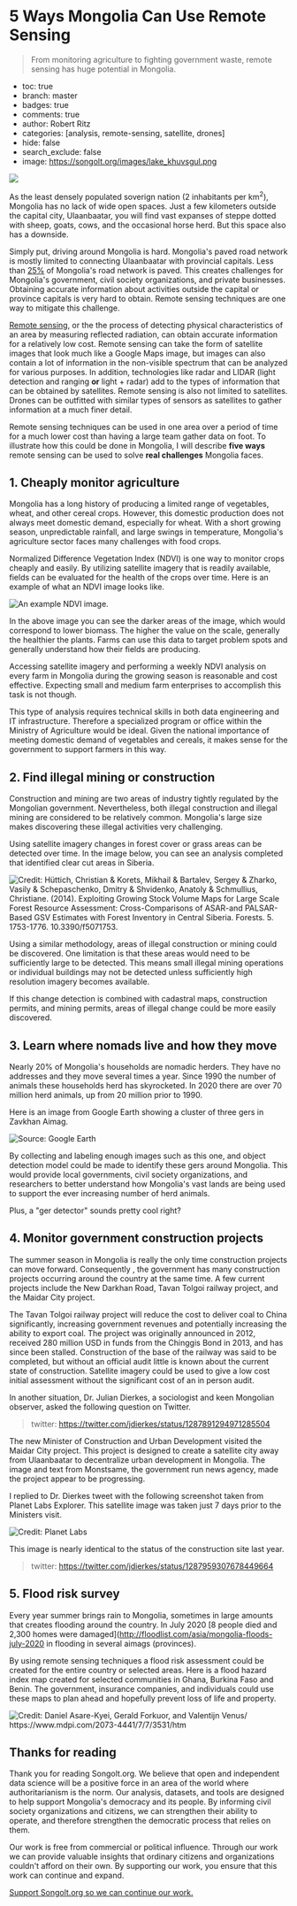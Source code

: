 # 5 Ways Mongolia Can Use Remote Sensing
> From monitoring agriculture to fighting government waste, remote sensing has huge potential in Mongolia. 

- toc: true
- branch: master
- badges: true
- comments: true
- author: Robert Ritz
- categories: [analysis, remote-sensing, satellite, drones]
- hide: false
- search_exclude: false
- image: https://songolt.org/images/lake_khuvsgul.png

![](https://songolt.org/images/lake_khuvsgul.png)

As the least densely populated soverign nation (2 inhabitants per km<sup>2</sup>), Mongolia has no lack of wide open spaces. Just a few kilometers outside the capital city, Ulaanbaatar, you will find vast expanses of steppe dotted with sheep, goats, cows, and the occasional horse herd. But this space also has a downside. 

Simply put, driving around Mongolia is hard. Mongolia's paved road network is mostly limited to connecting Ulaanbaatar with provincial capitals. Less than [25%](https://www.adb.org/sites/default/files/linked-documents/48186-005-ssa.pdf) of Mongolia's road network is paved. This creates challenges for Mongolia's government, civil society organizations, and private businesses. Obtaining accurate information about activities outside the capital or province capitals is very hard to obtain. Remote sensing techniques are one way to mitigate this challenge. 

[Remote sensing](https://www.usgs.gov/faqs/what-remote-sensing-and-what-it-used#:~:text=Remote%20sensing%20is%20the%20process,sense%22%20things%20about%20the%20Earth.), or the the process of detecting physical characteristics of an area by measuring reflected radiation, can obtain accurate information for a relatively low cost. Remote sensing can take the form of satellite images that look much like a Google Maps image, but images can also contain a lot of information in the non-visible spectrum that can be analyzed for various purposes. In addition, technologies like radar and LIDAR (light detection and ranging **or** light + radar) add to the types of information that can be obtained by satellites. Remote sensing is also not limited to satellites. Drones can be outfitted with similar types of sensors as satellites to gather information at a much finer detail. 

Remote sensing techniques can be used in one area over a period of time for a much lower cost than having a large team gather data on foot. To illustrate how this could be done in Mongolia, I will describe **five ways** remote sensing can be used to solve **real challenges** Mongolia faces. 

## 1. Cheaply monitor agriculture

Mongolia has a long history of producing a limited range of vegetables, wheat, and other cereal crops. However, this domestic production does not always meet domestic demand, especially for wheat. With a short growing season, unpredictable rainfall, and large swings in temperature, Mongolia's agriculture sector faces many challenges with food crops. 

Normalized Difference Vegetation Index (NDVI) is one way to monitor crops cheaply and easily. By utilizing satellite imagery that is readily available, fields can be evaluated for the health of the crops over time. Here is an example of what an NDVI image looks like.

![](https://upload.wikimedia.org/wikipedia/commons/c/cd/UAS_Enhanced_Agriculture_NDVI.png "An example NDVI image.")

In the above image you can see the darker areas of the image, which would correspond to lower biomass. The higher the value on the scale, generally the healthier the plants. Farms can use this data to target problem spots and generally understand how their fields are producing.

Accessing satellite imagery and performing a weekly NDVI analysis on every farm in Mongolia during the growing season is reasonable and cost effective. Expecting small and medium farm enterprises to accomplish this task is not though. 

This type of analysis requires technical skills in both data engineering and IT infrastructure. Therefore a specialized program or office within the Ministry of Agriculture would be ideal. Given the national importance of meeting domestic demand of vegetables and cereals, it makes sense for the government to support farmers in this way.

## 2. Find illegal mining or construction

Construction and mining are two areas of industry tightly regulated by the Mongolian government. Nevertheless, both illegal construction and illegal mining are considered to be relatively common. Mongolia's large size makes discovering these illegal activities very challenging. 

Using satellite imagery changes in forest cover or grass areas can be detected over time. In the image below, you can see an analysis completed that identified clear cut areas in Siberia. 

![](images/remote-sensing/change-detection.png "Credit: Hüttich, Christian & Korets, Mikhail & Bartalev, Sergey & Zharko, Vasily & Schepaschenko, Dmitry & Shvidenko, Anatoly & Schmullius, Christiane. (2014). Exploiting Growing Stock Volume Maps for Large Scale Forest Resource Assessment: Cross-Comparisons of ASAR-and PALSAR-Based GSV Estimates with Forest Inventory in Central Siberia. Forests. 5. 1753-1776. 10.3390/f5071753. ")

Using a similar methodology, areas of illegal construction or mining could be discovered. One limitation is that these areas would need to be sufficiently large to be detected. This means small illegal mining operations or individual buildings may not be detected unless sufficiently high resolution imagery becomes available. 

If this change detection is combined with cadastral maps, construction permits, and mining permits, areas of illegal change could be more easily discovered.

## 3. Learn where nomads live and how they move

Nearly 20% of Mongolia's households are nomadic herders. They have no addresses and they move several times a year. Since 1990 the number of animals these households herd has skyrocketed. In 2020 there are over 70 million herd animals, up from 20 million prior to 1990. 

Here is an image from Google Earth showing a cluster of three gers in Zavkhan Aimag. 

![](images/remote-sensing/gers.PNG "Source: Google Earth")

By collecting and labeling enough images such as this one, and object detection model could be made to identify these gers around Mongolia. This would provide local governments, civil society organizations, and researchers to better understand how Mongolia's vast lands are being used to support the ever increasing number of herd animals. 

Plus, a "ger detector" sounds pretty cool right?

## 4. Monitor government construction projects

The summer season in Mongolia is really the only time construction projects can move forward. Consequently , the government has many construction projects occurring around the country at the same time. A few current projects include the New Darkhan Road, Tavan Tolgoi railway project, and the Maidar City project.

The Tavan Tolgoi railway project will reduce the cost to deliver coal to China significantly, increasing government revenues and potentially increasing the ability to export coal. The project was originally announced in 2012, received 280 million USD in funds from the Chinggis Bond in 2013, and has since been stalled. Construction of the base of the railway was said to be completed, but without an official audit little is known about the current state of construction. Satellite imagery could be used to give a low cost initial assessment without the significant cost of an in person audit. 

In another situation, Dr. Julian Dierkes, a sociologist and keen Mongolian observer, asked the following question on Twitter. 

> twitter: https://twitter.com/jdierkes/status/1287891294971285504

The new Minister of Construction and Urban Development visited the Maidar City project. This project is designed to create a satellite city away from Ulaanbaatar to decentralize urban development in Mongolia. The image and text from Monstsame, the government run news agency, made the project appear to be progressing. 

I replied to Dr. Dierkes tweet with the following screenshot taken from Planet Labs Explorer. This satellite image was taken just 7 days prior to the Ministers visit. 

![](images/remote-sensing/maidar.png "Credit: Planet Labs")

This image is nearly identical to the status of the construction site last year. 

> twitter: https://twitter.com/jdierkes/status/1287959307678449664

## 5. Flood risk survey

Every year summer brings rain to Mongolia, sometimes in large amounts that creates flooding around the country. In July 2020 [8 people died and 2,300 homes were damaged](http://floodlist.com/asia/mongolia-floods-july-2020 in flooding in several aimags (provinces). 

By using remote sensing techniques a flood risk assessment could be created for the entire country or selected areas. Here is a flood hazard index map created for selected communities in Ghana, Burkina Faso and Benin. The government, insurance companies, and individuals could use these maps to plan ahead and hopefully prevent loss of life and property.

![](images/remote-sensing/flood-risk.png "Credit: Daniel Asare-Kyei, Gerald Forkuor, and Valentijn Venus/ https://www.mdpi.com/2073-4441/7/7/3531/htm")

## Thanks for reading

Thank you for reading Songolt.org. We believe that open and independent data science will be a positive force in an area of the world where authoritarianism is the norm. Our analysis, datasets, and tools are designed to help support Mongolia's democracy and its people. By informing civil society organizations and citizens, we can strengthen their ability to operate, and therefore strengthen the democratic process that relies on them. 

Our work is free from commercial or political influence. Through our work we can provide valuable insights that ordinary citizens and organizations couldn't afford on their own. By supporting our work, you ensure that this work can continue and expand. 

[Support Songolt.org so we can continue our work.](https://songolt.org/support/)

